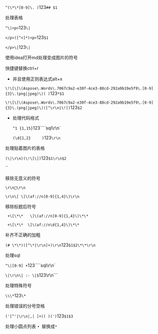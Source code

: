 `^(\*\*[0-9]\. )`123`## $1`



处理表格

`^\|<p>`123`\|`

`</p>([^<]*)<p>`123`$1`

`</p>\|`123`\|`



使用idea打开md处理变成图片的符号

快捷键替换ctrl+r

* 并且使用正则表达式alt+x

`\!\[\]\(Aspose\.Words\.7067c9a2-e30f-4ce3-88cd-292a9b19e5f9\.[0-9]{3}\.(png|jpeg)\)( )`123`*$1`

`\!\[\]\(Aspose\.Words\.7067c9a2-e30f-4ce3-88cd-292a9b19e5f9\.[0-9]{3}\.(png|jpeg)\)([^\r\n|\!])`123`$2`

* 处理代码格式

  `^1 {1,15}`123````sql\r\n`

  `(\d{1,2}     )`123`\r\n`



处理贴着图片的表格

`(\|\r\n)(\!\[\])`123`$1\r\n$2`

``

移除无意义的符号

`\r\n\r\n`

`\r\n\[	\]\(af://n[0-9]{1,4}\)\r\n`

移除标题后符号

` +\[\*\*   \]\(af://n[0-9]{1,4}\)\*\*`

` +\[\*\*  \]\(af://n\d{1,4}\)\*\*`



补齐不正确的加粗

`(# \*\*)([^\*|\r\n]+)\r\n`123`$1$2\*\*\r\n`



处理sql

`^\|[0-9] +`123````sql\r\n`

`\|\r\n\| :- \|$`123\r\n```



处理特殊符号

`\\\*`123`\*`



处理错误的分号空格

`('[^'|\r\n|,| ]+)( )(')`123`$1$3`

处理小圆点列表
`• `替换成`* `